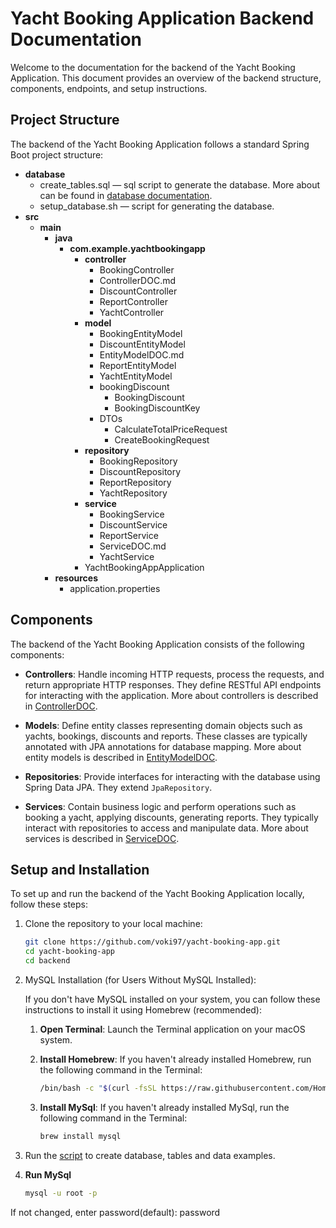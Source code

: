 # Yacht Booking Application Backend Documentation

Welcome to the documentation for the backend of the Yacht Booking Application. This document provides an overview of the backend structure, components, endpoints, and setup instructions.

## Project Structure

The backend of the Yacht Booking Application follows a standard Spring Boot project structure:

- **database**
   - create_tables.sql — sql script to generate the database. More about can be found in [database documentation](database/DatabaseDOC.md).
   - setup_database.sh — script for generating the database.
- **src**
   - **main**
      - **java**
         - **com.example.yachtbookingapp**
            - **controller**
               - BookingController
               - ControllerDOC.md
               - DiscountController
               - ReportController
               - YachtController
            - **model**
               - BookingEntityModel
               - DiscountEntityModel
               - EntityModelDOC.md
               - ReportEntityModel
               - YachtEntityModel
               - bookingDiscount
                  - BookingDiscount
                  - BookingDiscountKey
               - DTOs
                  - CalculateTotalPriceRequest
                  - CreateBookingRequest
            - **repository**
               - BookingRepository
               - DiscountRepository
               - ReportRepository
               - YachtRepository
            - **service**
               - BookingService
               - DiscountService
               - ReportService
               - ServiceDOC.md
               - YachtService
            - YachtBookingAppApplication
      - **resources**
         - application.properties

## Components

The backend of the Yacht Booking Application consists of the following components:

- **Controllers**: Handle incoming HTTP requests, process the requests, and return appropriate HTTP responses. They define RESTful API endpoints for interacting with the application. More about controllers is described in [ControllerDOC](src/main/java/com/example/yachtbookingapp/controller/ControllerDOC.md).

- **Models**: Define entity classes representing domain objects such as yachts, bookings, discounts and reports. These classes are typically annotated with JPA annotations for database mapping. More about entity models is described in [EntityModelDOC](src/main/java/com/example/yachtbookingapp/model/EntityModelDOC.md).

- **Repositories**: Provide interfaces for interacting with the database using Spring Data JPA. They extend `JpaRepository`.

- **Services**: Contain business logic and perform operations such as booking a yacht, applying discounts, generating reports. They typically interact with repositories to access and manipulate data. More about services is described in [ServiceDOC](src/main/java/com/example/yachtbookingapp/service/ServiceDOC.md).

## Setup and Installation

To set up and run the backend of the Yacht Booking Application locally, follow these steps:

1. Clone the repository to your local machine:
   ```bash
   git clone https://github.com/voki97/yacht-booking-app.git
   cd yacht-booking-app
   cd backend

2. MySQL Installation (for Users Without MySQL Installed):

   If you don't have MySQL installed on your system, you can follow these instructions to install it using Homebrew (recommended):

   1. **Open Terminal**: Launch the Terminal application on your macOS system.

   2. **Install Homebrew**: If you haven't already installed Homebrew, run the following command in the Terminal:
      ```bash
      /bin/bash -c "$(curl -fsSL https://raw.githubusercontent.com/Homebrew/install/HEAD/install.sh)"
   3. **Install MySql**: If you haven't already installed MySql, run the following command in the Terminal:
         ```bash
         brew install mysql
   
3. Run the [script](database/setup_database.sh) to create database, tables and data examples. 
4. **Run MySql**
   ```bash
   mysql -u root -p
If not changed, enter password(default): password
